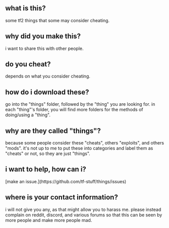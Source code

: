 <h2>what is this?</h2>
some tf2 things that some may consider cheating.
<h2>why did you make this?</h2>
i want to share this with other people.
<h2>do you cheat?</h2>
depends on what you consider cheating.
<h2>how do i download these?</h2>
go into the "things" folder, followed by the "thing" you are looking for. in each "thing"'s folder, you will find more folders for the methods of doing/using a "thing".
<h2>why are they called "things"?</h2>
because some people consider these "cheats", others "exploits", and others "mods". it's not up to me to put these into categories and label them as "cheats" or not, so they are just "things".
<h2>i want to help, how can i?</h2>
[make an issue.](https://github.com/tf-stuff/things/issues)
<h2>where is your contact information?</h2>
i will not give you any, as that might allow you to harass me. please instead complain on reddit, discord, and various forums so that this can be seen by more people and make more people mad.
